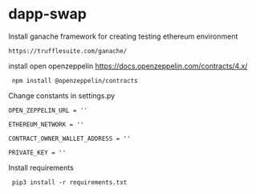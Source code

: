 # dapp-swap


Install ganache framework for creating testing ethereum environment

```
https://trufflesuite.com/ganache/

```
install open openzeppelin https://docs.openzeppelin.com/contracts/4.x/
```
 npm install @openzeppelin/contracts
```
Change constants in settings.py

```
OPEN_ZEPPELIN_URL = ''

ETHEREUM_NETWORK = ''

CONTRACT_OWNER_WALLET_ADDRESS = ''

PRIVATE_KEY = ''

```

Install requirements

```
 pip3 install -r requirements.txt
```
